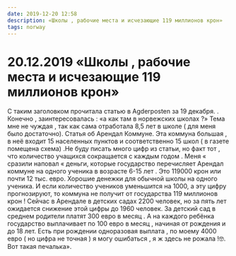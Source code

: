 ```yaml
---
date: 2019-12-20 12:58
description: «Школы , рабочие места и исчезающие 119 миллионов крон»
tags: norway
---
```

# 20.12.2019 «Школы , рабочие места и исчезающие 119 миллионов крон»

С таким заголовком прочитала статью в Agderposten за 19 декабря. . Конечно , заинтересовалась : «а как там в норвежских школах ?» Тема мне не чуждая , так как сама отработала  8,5 лет в школе   ( для меня было достаточно).   Статья об Арендал Коммуне.   Эта коммуна большая , в неё входит  15 населенных пунктов  и соответственно 15  школ  ( в газете помещена схема) .Не буду писать много цифр  из статьи, но факт тот , что количество учащихся сокращается с каждым годом . Меня « сразили наповал « деньги, которые государство перечисляет Арендал коммуне на одного ученика  в возрасте 6-15 лет  . Это 119000 крон или  почти 12 тыс. евро.   Хорошие денежки для обычной школы на одного ученика. И если количество учеников уменьшится на 1000, а эту цифру прогнозируют, то коммуна не получит  от государства 119 миллионов крон !  Сейчас в Арендале  в детских садах  2200 человек, но за пять лет ожидается снижение этой цифры до 1960 человек.  За детский сад в среднем родители платят 300 евро в месяц .  А на каждого ребёнка государство выплачивает по 100 евро в месяц  , начиная от рождения и до 18 лет. Есть при рождении одноразовая выплата , по моему 4000 евро ( но цифра не точная ) я могу ошибаться , я ж здесь не рожала !🤓.    Вот такая печалька». 
